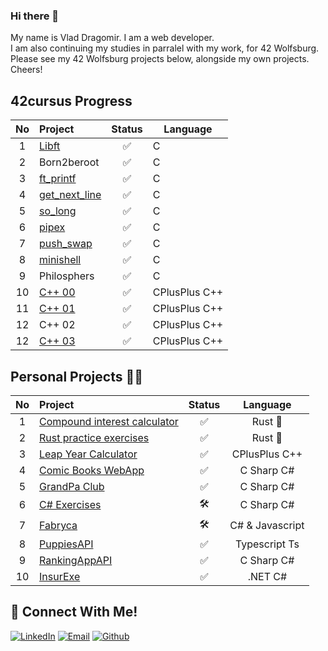 ### Hi there 👋
My name is Vlad Dragomir. I am a web developer.
<br>
I am also continuing my studies in parralel with my work, for 42 Wolfsburg. Please see my 42 Wolfsburg projects below, alongside my own projects. Cheers!
## 42cursus Progress
| No  | Project                                                              | Status  |   Language  |
| :-: | :--------------------------------------------------------------------| :----:  |-------------|
| 1   | [Libft](https://github.com/VladDrag/42_WB_2021_LIBFT)                |  ✅     | C           |
| 2   | Born2beroot                                                          |  ✅     | C           |
| 3   | [ft_printf](https://github.com/VladDrag/42_WB_2021_FT_PRINTF)        |  ✅     | C           |
| 4   | [get_next_line](https://github.com/VladDrag/42_WB_2021_Get_Next_Line)|  ✅     | C           |
| 5   | [so_long](https://github.com/VladDrag/42_WB_2021_So_Long)            |  ✅     | C           | 
| 6   | [pipex](https://github.com/VladDrag/42_WB_2021_pipex_bonus)          |  ✅     | C           |   
| 7   | [push_swap](https://github.com/VladDrag/42_WB_2021_Push_Swap)        |  ✅     | C           | 
| 8   | [minishell](https://github.com/VladDrag/42_WB_2022_Minishell)        |  ✅     | C           |
| 9   | Philosphers                                                          |  ✅     | C           |   
| 10  | [C++ 00](https://github.com/VladDrag/CPP-Module-0)                   |  ✅     |CPlusPlus C++|
| 11  | [C++ 01](https://github.com/VladDrag/CPP-Module-0)                   |  ✅     |CPlusPlus C++|
| 12  | C++ 02                                                               |  ✅     |CPlusPlus C++|
| 12  | [C++ 03](https://github.com/VladDrag/CPP-Module-0)                   |  ✅     |CPlusPlus C++|

## Personal Projects 💪🏻
| No  | Project                                                                                                | Status |     Language    |
| :-: | :----------------------------------------------------------------------------------------------------- | :----: | :-------------: |
| 1   | [Compound interest calculator](https://github.com/VladDrag/compound_interest_calculator)               | ✅     | Rust      :crab:|
| 2   | [Rust practice exercises](https://github.com/VladDrag/Rust_Practice)                                   | ✅     | Rust      :crab:|
| 3   | [Leap Year Calculator](https://github.com/VladDrag/Leap_Year)                                          | ✅     | CPlusPlus    C++|
| 4   | [Comic Books WebApp](https://github.com/VladDrag/Treehouse-Comic_book_gallery)                         | ✅     | C Sharp       C#󠁐|
| 5   | [GrandPa Club](https://github.com/VladDrag/GrandPaClub42)                                              | ✅     | C Sharp       C#󠁐|
| 6   | [C# Exercises](https://github.com/VladDrag/C-Sharp_exercises)                                          | 🛠️     | C Sharp       C#󠁐|
| 7   | [Fabryca](https://github.com/VladDrag/Fabryca)                                                         | 🛠️     | C#󠁐 & Javascript |
| 8   | [PuppiesAPI](https://github.com/VladDrag/PuppiesAPI)                                                   | ✅     | Typescript    Ts|
| 9   | [RankingAppAPI](https://github.com/VladDrag/RankingAppApi)                                             | ✅     | C Sharp       C#|
| 10  | [InsurExe](https://github.com/VladDrag/InsurExe)                                                       | ✅     | .NET          C#|
 

## 📱 Connect With Me!
[![LinkedIn](https://img.shields.io/badge/-LinkedIn-0e76a8?style=flat-square&logo=linkedin&logoColor=white)](https://www.linkedin.com/in/vdragomir/)
[![Email](https://img.shields.io/badge/Email-%20-d95040?style=flat-square&logo=mail&logoColor=white)](mailto:vdragomir@protonmail.com)
[![Github](https://img.shields.io/badge/GitHub-100000?style=flat-square&log=github&logoColor=white)](https://github.com/VladDrag)
